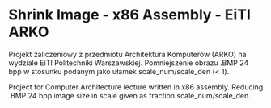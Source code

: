 # Shrink Image - x86 Assembly - EiTI ARKO

Projekt zaliczeniowy z przedmiotu Architektura Komputerów (ARKO) na wydziale EiTI Politechniki Warszawskiej.
Pomniejszenie obrazu .BMP 24 bpp w stosunku podanym jako ułamek scale_num/scale_den
(< 1).

Project for Computer Architecture lecture written in x86 assembly. 
Reducing .BMP 24 bpp image size in scale given as fraction scale_num/scale_den.
